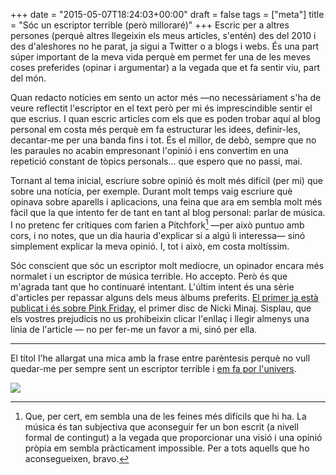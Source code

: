 +++
date = "2015-05-07T18:24:03+00:00"
draft = false
tags = ["meta"]
title = "Sóc un escriptor terrible (però milloraré)"
+++
Escric per a altres persones (perquè altres llegeixin els meus articles, s'entén) des del 2010 i des d'aleshores no he parat, ja sigui a Twitter o a blogs i webs. És una part súper important de la meva vida perquè em permet fer una de les meves coses preferides (opinar i argumentar) a la vegada que et fa sentir viu, part del món. 

<!-- more -->

Quan redacto notícies em sento un actor més —no necessàriament s'ha de veure reflectit l'escriptor en el text però per mi és imprescindible sentir el que escrius. I quan escric articles com els que es poden trobar aquí al blog personal em costa més perquè em fa estructurar les idees, definir-les, decantar-me per una banda fins i tot. És el millor, de debò, sempre que no les paraules no acabin empresonant l'opinió i ens convertim en una repetició constant de tòpics personals... que espero que no passi, mai.

Tornant al tema inicial, escriure sobre opinió és molt més difícil (per mi) que sobre una notícia, per exemple. Durant molt temps vaig escriure què opinava sobre aparells i aplicacions, una feina que ara em sembla molt més fàcil que la que intento fer de tant en tant al blog personal: parlar de música. I no pretenc fer crítiques com farien a Pitchfork[^1] —per això puntuo amb cors, i no notes, que un dia hauria d'explicar si a algú li interessa— sinó simplement explicar la meva opinió. I, tot i això, em costa moltíssim. 

Sóc conscient que sóc un escriptor molt mediocre, un opinador encara més normalet i un escriptor de música terrible. Ho accepto. Però és que m'agrada tant que ho continuaré intentant. L'últim intent és una sèrie d'articles per repassar alguns dels meus àlbums preferits.  [El primer ja està publicat i és sobre Pink Friday](http://enricllonch.com/post/118220862149/pink-friday), el primer disc de Nicki Minaj. Sisplau, que els vostres prejudicis no us prohibeixin clicar l'enllaç i llegir almenys una línia de l'article — no per fer-me un favor a mi, sinó per ella.

***

El títol l'he allargat una mica amb la frase entre parèntesis perquè no vull quedar-me per sempre sent un escriptor terrible i [em fa por l'univers](http://en.wikipedia.org/wiki/Law_of_attraction_%28New_Thought%29).

[^1]: Que, per cert, em sembla una de les feines més difícils que hi ha. La música és tan subjectiva que aconseguir fer un bon escrit (a nivell formal de contingut) a la vegada que proporcionar una visió i una opinió pròpia em sembla pràcticament impossible. Per a tots aquells que ho aconsegueixen, bravo.

<img id="splashFade" src="http://i.imgur.com/r2Kz8Jr.jpg"/>